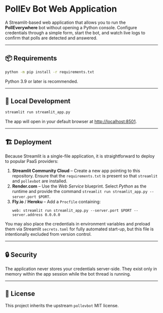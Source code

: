 # PollEv Bot Web Application

A Streamlit-based web application that allows you to run the **PollEverywhere** bot without opening a Python console. Configure credentials through a simple form, start the bot, and watch live logs to confirm that polls are detected and answered.

---

## 📦 Requirements

```bash
python -m pip install -r requirements.txt
```

Python 3.9 or later is recommended.

---

## 🚀 Local Development

```bash
streamlit run streamlit_app.py
```

The app will open in your default browser at <http://localhost:8501>.

---

## 🏗️ Deployment

Because Streamlit is a single-file application, it is straightforward to deploy to popular PaaS providers:

1. **Streamlit Community Cloud** – Create a new app pointing to this repository. Ensure that the `requirements.txt` is present so that `streamlit` and `pollevbot` are installed.
2. **Render.com** – Use the *Web Service* blueprint. Select *Python* as the runtime and provide the command `streamlit run streamlit_app.py --server.port $PORT`.
3. **Fly.io** / **Heroku** – Add a `Procfile` containing:
   ```procfile
   web: streamlit run streamlit_app.py --server.port $PORT --server.address 0.0.0.0
   ```

You may also place the credentials in environment variables and preload them via Streamlit `secrets.toml` for fully automated start-up, but this file is intentionally excluded from version control.

---

## 🔒 Security

The application never stores your credentials server-side. They exist only in memory within the app session while the bot thread is running.

---

## 📝 License

This project inherits the upstream `pollevbot` MIT license.
